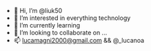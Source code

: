 - 👋 Hi, I’m @liuk50
- 👀 I’m interested in everything technology
- 🌱 I’m currently learning
- 💞️ I’m looking to collaborate on ...
- 📫 lucamagni2000@gmail.com  &&  @_lucanoa

<!---
liuk50/liuk50 is a ✨ special ✨ repository because its `README.md` (this file) appears on your GitHub profile.
You can click the Preview link to take a look at your changes.
--->
